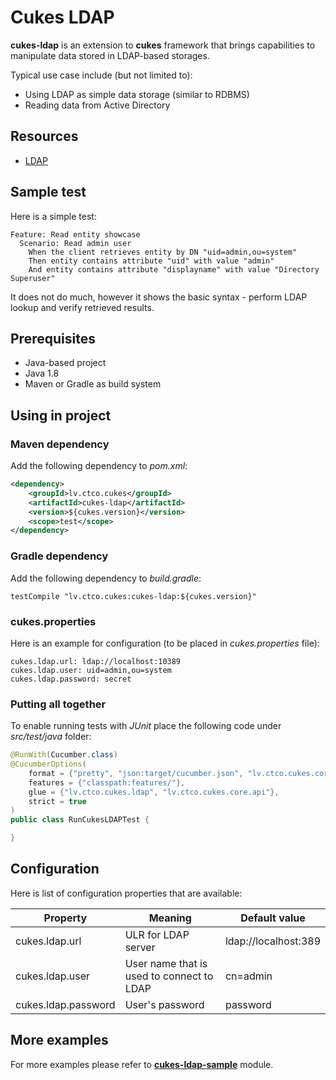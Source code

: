 # Cukes LDAP

**cukes-ldap** is an extension to **cukes** framework that brings capabilities to manipulate data stored in LDAP-based storages.

Typical use case include (but not limited to):

- Using LDAP as simple data storage (similar to RDBMS)
- Reading data from Active Directory

## Resources

- [LDAP](https://en.wikipedia.org/wiki/Lightweight_Directory_Access_Protocol)

## Sample test

Here is a simple test:

```gherkin
Feature: Read entity showcase
  Scenario: Read admin user
    When the client retrieves entity by DN "uid=admin,ou=system"
    Then entity contains attribute "uid" with value "admin"
    And entity contains attribute "displayname" with value "Directory Superuser"
```

It does not do much, however it shows the basic syntax - perform LDAP lookup and verify retrieved results.

## Prerequisites

- Java-based project
- Java 1.8
- Maven or Gradle as build system

## Using in project

### Maven dependency

Add the following dependency to *pom.xml*:

```xml
<dependency>
    <groupId>lv.ctco.cukes</groupId>
    <artifactId>cukes-ldap</artifactId>
    <version>${cukes.version}</version>
    <scope>test</scope>
</dependency>
```

### Gradle dependency

Add the following dependency to *build.gradle*:

```
testCompile "lv.ctco.cukes:cukes-ldap:${cukes.version}"
```

### cukes.properties

Here is an example for configuration (to be placed in *cukes.properties* file):

```
cukes.ldap.url: ldap://localhost:10389
cukes.ldap.user: uid=admin,ou=system
cukes.ldap.password: secret
```

### Putting all together

To enable running tests with *JUnit* place the following code under *src/test/java* folder:

```java
@RunWith(Cucumber.class)
@CucumberOptions(
    format = {"pretty", "json:target/cucumber.json", "lv.ctco.cukes.core.formatter.CukesJsonFormatter:target/cucumber2.json"},
    features = {"classpath:features/"},
    glue = {"lv.ctco.cukes.ldap", "lv.ctco.cukes.core.api"},
    strict = true
)
public class RunCukesLDAPTest {

}

```

## Configuration

Here is list of configuration properties that are available:

| Property           | Meaning                                   | Default value        |
|--------------------|-------------------------------------------|----------------------|
| cukes.ldap.url     | ULR for LDAP server                       | ldap://localhost:389 |
| cukes.ldap.user    | User name that is used to connect to LDAP | cn=admin             |
| cukes.ldap.password| User's password                           | password             |

## More examples

For more examples please refer to **[cukes-ldap-sample](../cukes-ldap-sample)** module.

